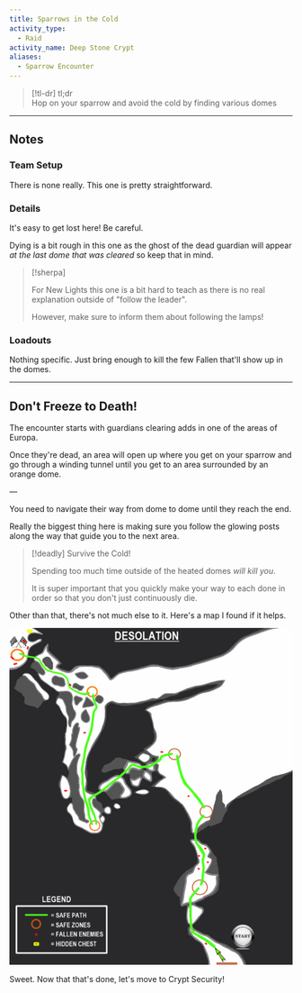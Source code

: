 ```yaml
---
title: Sparrows in the Cold  
activity_type:
  - Raid
activity_name: Deep Stone Crypt  
aliases:
  - Sparrow Encounter
---
```


> [!tl-dr]  tl;dr  
> Hop on your sparrow and avoid the cold by finding various domes  

___  
  

## Notes  

  

### Team Setup  

  
There is none really. This one is pretty straightforward.  
  

### Details  

  
It's easy to get lost here! Be careful.  
  
Dying is a bit rough in this one as the ghost of the dead guardian will appear *at the last dome that was cleared* so keep that in mind.  

> [!sherpa]  
>
> For New Lights this one is a bit hard to teach as there is no real explanation outside of "follow the leader".  
>
> However, make sure to inform them about following the lamps!  

### Loadouts  

  
Nothing specific. Just bring enough to kill the few Fallen that'll show up in the domes.  
  
----  
  

## Don't Freeze to Death!  

  
The encounter starts with guardians clearing adds in one of the areas of Europa.  
  
Once they're dead, an area will open up where you get on your sparrow and go through a winding tunnel until you get to an area surrounded by an orange dome.  
  
—  
  
You need to navigate their way from dome to dome until they reach the end.  
  
  
Really the biggest thing here is making sure you follow the glowing posts along the way that guide you to the next area.  

> [!deadly] Survive the Cold!  
>
> Spending too much time outside of the heated domes *will kill you*.  
>
> It is super important that you quickly make your way to each done in order so that you don't just continuously die.  

Other than that, there's not much else to it. Here's a map I found if it helps.  
  
![Sparrow Map](../../assets/img/DSC/DSC-Sparrow.png)
  
Sweet. Now that that's done, let's move to Crypt Security!